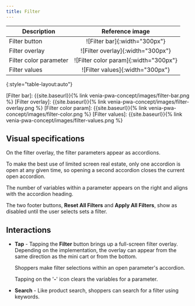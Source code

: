 ```yaml
---
title: Filter
---
```


| Description            | Reference image                       |
| ---------------------- | :-----------------------------------: |
| Filter button          | ![Filter bar]{:width="300px"}         |
| Filter overlay         | ![Filter overlay]{:width="300px"}     |
| Filter color parameter | ![Filter color param]{:width="300px"} |
| Filter values          | ![Filter values]{:width="300px"}      |
{:style="table-layout:auto"}

[Filter bar]: {{site.baseurl}}{% link venia-pwa-concept/images/filter-bar.png %}
[Filter overlay]: {{site.baseurl}}{% link venia-pwa-concept/images/filter-overlay.png %}
[Filter color param]: {{site.baseurl}}{% link venia-pwa-concept/images/filter-color.png %}
[Filter values]: {{site.baseurl}}{% link venia-pwa-concept/images/filter-values.png %}

## Visual specifications

On the filter overlay, the filter parameters appear as accordions.

To make the best use of limited screen real estate, only one accordion is open at any given time, so
opening a second accordion closes the current open accordion.

The number of variables within a parameter appears on the right and aligns with the accordion heading.

The two footer buttons, **Reset All Filters** and **Apply All Filters**, show as disabled until the user selects sets a filter.

## Interactions

* **Tap** - Tapping the **Filter** button brings up a full-screen filter overlay.
    Depending on the implementation, the overlay can appear from the same direction as the mini cart or from the bottom.

    Shoppers make filter selections within an open parameter's accordion.

    Tapping on the '**-**' icon clears the variables for a parameter.

* **Search** - Like product search, shoppers can search for a filter using keywords.
